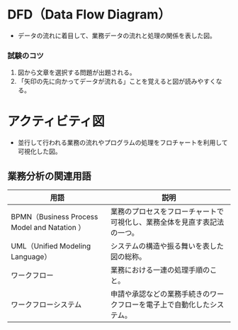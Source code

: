 # DFD（Data Flow Diagram）
- データの流れに着目して、業務データの流れと処理の関係を表した図。

### 試験のコツ
1. 図から文章を選択する問題が出題される。
2. 「矢印の先に向かってデータが流れる」ことを覚えると図が読みやすくなる。

# アクティビティ図
- 並行して行われる業務の流れやプログラムの処理をフロチャートを利用して可視化した図。

## 業務分析の関連用語
| 用語 | 説明 |
| --- | --- |
| BPMN（Business Process Model and Natation ） | 業務のプロセスをフローチャートで可視化し、業務全体を見直す表記法の一つ。 |
| UML（Unified Modeling Language） | システムの構造や振る舞いを表した図の総称。 |
| ワークフロー | 業務における一連の処理手順のこと。 |
| ワークフローシステム | 申請や承認などの業務手続きのワークフローを電子上で自動化したシステム。 |
